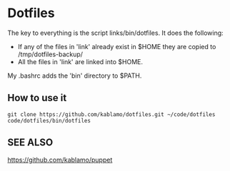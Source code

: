 Dotfiles
========

The key to everything is the script links/bin/dotfiles.  It does the following:

* If any of the files in 'link' already exist in $HOME they are copied to /tmp/dotfiles-backup/
* All the files in 'link' are linked into $HOME.

My .bashrc adds the 'bin' directory to $PATH.


How to use it
-------------

    git clone https://github.com/kablamo/dotfiles.git ~/code/dotfiles
    code/dotfiles/bin/dotfiles


SEE ALSO
--------

https://github.com/kablamo/puppet

